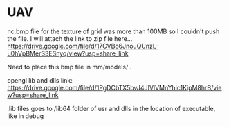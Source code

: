 # UAV

nc.bmp file for the texture of grid was more than 100MB so I couldn't push the file. I will attach the link to zip file here... https://drive.google.com/file/d/17CVBo6JnouQUnzL-u0hVpBMerS3ESnyq/view?usp=share_link

Need to place this bmp file in mm/models/ .

opengl lib and dlls link:
https://drive.google.com/file/d/1PgDCbTX5bvJ4JIVlVMnYhic1KipM8hrB/view?usp=share_link

.lib files goes to /lib64 folder of usr and dlls in the location of executable, like in debug
